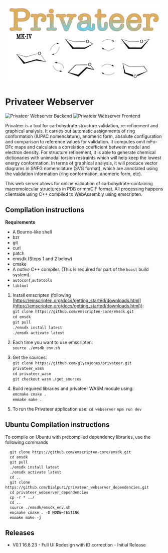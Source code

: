 ![ScreenShot](/logo.png)

# Privateer Webserver

![Privateer Webserver Backend](https://github.com/glycojones/privateer/actions/workflows/backend.yml/badge.svg) ![Privateer Webserver Frontend](https://github.com/glycojones/privateer/actions/workflows/frontend.yml/badge.svg)

Privateer is a tool for carbohydrate structure validation, re-refinement and graphical analysis. It carries out automatic assignments of ring conformation (IUPAC nomenclature), anomeric form, absolute configuration and comparison to reference values for validation. It computes omit mFo-DFc maps and calculates a correlation coefficient between model and electron density. For structure refinement, it is able to generate chemical dictionaries with unimodal torsion restraints which will help keep the lowest energy conformation. In terms of graphical analysis, it will produce vector diagrams in SNFG nomenclature (SVG format), which are annotated using the validation information (ring conformation, anomeric form, etc).

This web server allows for online validation of carbohydrate-containing macromolecular structures in PDB or mmCIF format. All processing happens clientside using C++ compiled to WebAssembly using emscripten. 

## **Compilation instructions**

**Requirements** 

* A Bourne-like shell
* bzr
* git
* curl
* patch
* emsdk (Steps 1 and 2 below)
* cmake
* A *native* C++ compiler. (This is required for part of the `boost` build system).
* `autoconf`,`autotools`
* `libtool`

1. Install emscripten (following  [https://emscripten.org/docs/getting_started/downloads.html](https://emscripten.org/docs/getting_started/downloads.html)):  
`git clone https://github.com/emscripten-core/emsdk.git`  
`cd emsdk`  
`git pull`  
`./emsdk install latest`  
`./emsdk activate latest`

2. Each time you want to use emscripten:  
`source ./emsdk_env.sh`

3. Get the sources:  
`git clone https://github.com/glycojones/privateer.git privateer_wasm`  
`cd privateer_wasm`  
`git checkout wasm`
`./get_sources`

4. Build required libraries and privateer WASM module using:  
`emcmake cmake .`  
`emmake make .`

5. To run the Privateer application use: 
`cd webserver`
`npm run dev`

## **Ubuntu Compilation instructions**
To compile on Ubuntu with precompiled dependency libraries, use the following commands 
```
  git clone https://github.com/emscripten-core/emsdk.git
  cd emsdk
  git pull
  ./emsdk install latest
  ./emsdk activate latest
  cd ..
  git clone https://github.com/Dialpuri/privateer_webserver_dependencies.git 
  cd privateer_webserver_dependencies
  cp -r * ../
  cd .. 
  source ./emsdk/emsdk_env.sh
  emcmake cmake . -D MODE=TESTING
  emmake make -j 
```

## Releases
- V0.1 16.8.23 - Full UI Redesign with ID correction - Initial Release
